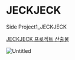 # JECKJECK
Side Project1_JECKJECK   

[JECKJECK 프로젝트 산출물](https://docs.google.com/spreadsheets/d/1BV9Dz067KzK_3VsXaNufVd24Dk85NJ1UiX-dzlO4LbA/edit?gid=6442205#gid=6442205)


![Untitled](https://s3-us-west-2.amazonaws.com/secure.notion-static.com/f3ddf054-a31c-432f-8bba-576365ba3d25/Untitled.png)
